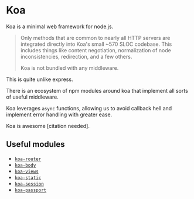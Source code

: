 # Koa

Koa is a minimal web framework for node.js.

> Only methods that are common to nearly all HTTP servers are integrated directly into Koa's small ~570 SLOC codebase. This includes things like content negotiation, normalization of node inconsistencies, redirection, and a few others.
>
> Koa is not bundled with any middleware.

This is quite unlike express.

There is an ecosystem of npm modules around koa that implement all sorts of useful middleware.

Koa leverages `async` functions, allowing us to avoid callback hell and implement error handling with greater ease.

Koa is awesome \[citation needed\].

## Useful modules

* [`koa-router`](https://npmjs.com/package/koa-router)
* [`koa-body`](https://npmjs.com/package/koa-body)
* [`koa-views`](https://npmjs.com/package/koa-views)
* [`koa-static`](https://npmjs.com/package/koa-static)
* [`koa-session`](https://npmjs.com/package/koa-session)
* [`koa-passport`](https://npmjs.com/package/koa-passport)

